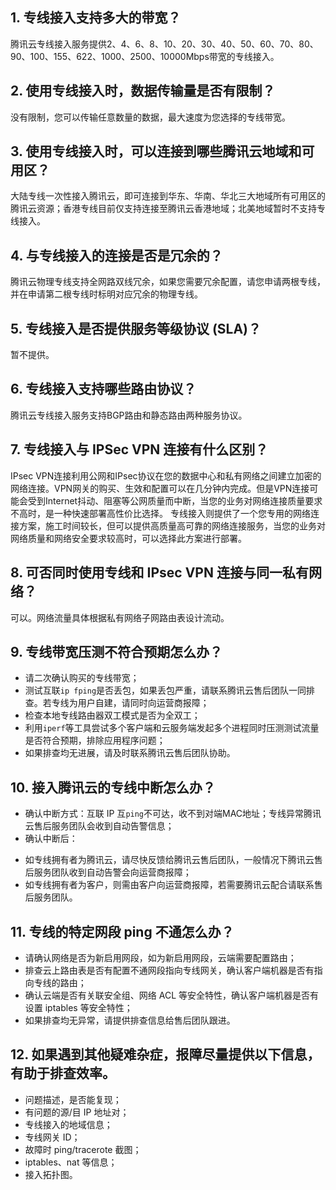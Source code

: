## 1. 专线接入支持多大的带宽？
腾讯云专线接入服务提供2、4、6、8、10、20、30、40、50、60、70、80、90、100、155、622、1000、2500、10000Mbps带宽的专线接入。
## 2. 使用专线接入时，数据传输量是否有限制？
没有限制，您可以传输任意数量的数据，最大速度为您选择的专线带宽。
## 3. 使用专线接入时，可以连接到哪些腾讯云地域和可用区？
大陆专线一次性接入腾讯云，即可连接到华东、华南、华北三大地域所有可用区的腾讯云资源；香港专线目前仅支持连接至腾讯云香港地域；北美地域暂时不支持专线接入。
## 4. 与专线接入的连接是否是冗余的？
腾讯云物理专线支持全网路双线冗余，如果您需要冗余配置，请您申请两根专线，并在申请第二根专线时标明对应冗余的物理专线。
## 5. 专线接入是否提供服务等级协议 (SLA)？
暂不提供。
## 6. 专线接入支持哪些路由协议？
腾讯云专线接入服务支持BGP路由和静态路由两种服务协议。
## 7. 专线接入与 IPSec VPN 连接有什么区别？
IPsec VPN连接利用公网和IPsec协议在您的数据中心和私有网络之间建立加密的网络连接。VPN网关的购买、生效和配置可以在几分钟内完成。但是VPN连接可能会受到Internet抖动、阻塞等公网质量而中断，当您的业务对网络连接质量要求不高时，是一种快速部署高性价比选择。
专线接入则提供了一个您专用的网络连接方案，施工时间较长，但可以提供高质量高可靠的网络连接服务，当您的业务对网络质量和网络安全要求较高时，可以选择此方案进行部署。
## 8. 可否同时使用专线和 IPsec VPN 连接与同一私有网络？
可以。网络流量具体根据私有网络子网路由表设计流动。
## 9. 专线带宽压测不符合预期怎么办？
* 请二次确认购买的专线带宽；
* 测试互联`ip fping`是否丢包，如果丢包严重，请联系腾讯云售后团队一同排查。若专线为用户自建，请同时向运营商报障；
* 检查本地专线路由器双工模式是否为全双工；
* 利用`iperf`等工具尝试多个客户端和云服务端发起多个进程同时压测测试流量是否符合预期，排除应用程序问题；
* 如果排查均无进展，请及时联系腾讯云售后团队协助。

## 10. 接入腾讯云的专线中断怎么办？
* 确认中断方式：互联 IP 互`ping`不可达，收不到对端MAC地址；专线异常腾讯云售后服务团队会收到自动告警信息；
* 确认中断后：
 - 如专线拥有者为腾讯云，请尽快反馈给腾讯云售后团队，一般情况下腾讯云售后服务团队收到自动告警会向运营商报障；
 - 如专线拥有者为客户，则需由客户向运营商报障，若需要腾讯云配合请联系售后服务团队。

## 11. 专线的特定网段 ping 不通怎么办？
* 请确认网络是否为新启用网段，如为新启用网段，云端需要配置路由；
* 排查云上路由表是否有配置不通网段指向专线网关，确认客户端机器是否有指向专线的路由；
* 确认云端是否有关联安全组、网络 ACL 等安全特性，确认客户端机器是否有设置 iptables 等安全特性；
* 如果排查均无异常，请提供排查信息给售后团队跟进。

## 12. 如果遇到其他疑难杂症，报障尽量提供以下信息，有助于排查效率。
* 问题描述，是否能复现；
* 有问题的源/目 IP 地址对；
* 专线接入的地域信息；
* 专线网关 ID；
* 故障时 ping/tracerote 截图；
* iptables、nat 等信息；
* 接入拓扑图。
